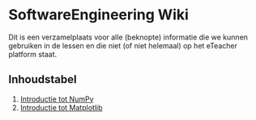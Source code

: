 # SoftwareEngineering Wiki
Dit is een verzamelplaats voor alle (beknopte) informatie die we kunnen gebruiken in de lessen en die niet (of niet helemaal) op het eTeacher platform staat.

## Inhoudstabel

1. [Introductie tot NumPy](Numpy.md)
2. [Introductie tot Matplotlib](MatPlotLib.md)